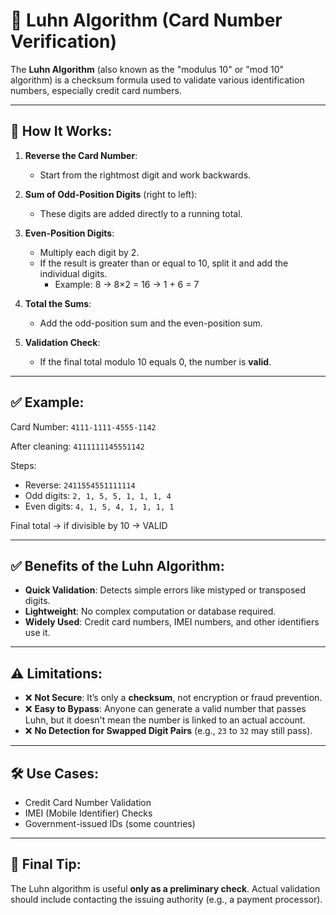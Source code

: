 # 🔐 Luhn Algorithm (Card Number Verification)

The **Luhn Algorithm** (also known as the "modulus 10" or "mod 10" algorithm) is a checksum formula used to validate various identification numbers, especially credit card numbers.

---

## 🧠 How It Works:

1. **Reverse the Card Number**:
   - Start from the rightmost digit and work backwards.

2. **Sum of Odd-Position Digits** (right to left):
   - These digits are added directly to a running total.

3. **Even-Position Digits**:
   - Multiply each digit by 2.
   - If the result is greater than or equal to 10, split it and add the individual digits.
     - Example: 8 → 8×2 = 16 → 1 + 6 = 7

4. **Total the Sums**:
   - Add the odd-position sum and the even-position sum.

5. **Validation Check**:
   - If the final total modulo 10 equals 0, the number is **valid**.

---

## ✅ Example:
Card Number: `4111-1111-4555-1142`

After cleaning: `4111111145551142`

Steps:
- Reverse: `2411554551111114`
- Odd digits: `2, 1, 5, 5, 1, 1, 1, 4`
- Even digits: `4, 1, 5, 4, 1, 1, 1, 1`

Final total → if divisible by 10 → VALID

---

## ✅ Benefits of the Luhn Algorithm:

- **Quick Validation**: Detects simple errors like mistyped or transposed digits.
- **Lightweight**: No complex computation or database required.
- **Widely Used**: Credit card numbers, IMEI numbers, and other identifiers use it.

---

## ⚠️ Limitations:

- ❌ **Not Secure**: It’s only a **checksum**, not encryption or fraud prevention.
- ❌ **Easy to Bypass**: Anyone can generate a valid number that passes Luhn, but it doesn't mean the number is linked to an actual account.
- ❌ **No Detection for Swapped Digit Pairs** (e.g., `23` to `32` may still pass).

---

## 🛠️ Use Cases:

- Credit Card Number Validation
- IMEI (Mobile Identifier) Checks
- Government-issued IDs (some countries)

---

## 📌 Final Tip:

The Luhn algorithm is useful **only as a preliminary check**. Actual validation should include contacting the issuing authority (e.g., a payment processor).
